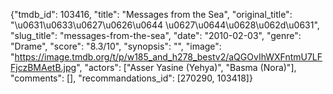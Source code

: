 {"tmdb_id": 103416, "title": "Messages from the Sea", "original_title": "\u0631\u0633\u0627\u0626\u0644 \u0627\u0644\u0628\u062d\u0631", "slug_title": "messages-from-the-sea", "date": "2010-02-03", "genre": "Drame", "score": "8.3/10", "synopsis": "", "image": "https://image.tmdb.org/t/p/w185_and_h278_bestv2/aQGOvIhWXFntmU7LFFjczBMAetB.jpg", "actors": ["Asser Yasine (Yehya)", "Basma (Nora)"], "comments": [], "recommandations_id": [270290, 103418]}